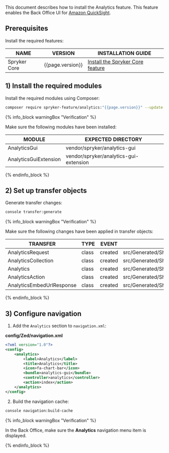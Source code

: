 This document describes how to install the Analytics feature. This feature enables the Back Office UI for [Amazon QuickSight](/docs/pbc/all/business-intelligence/latest/amazon-quicksight-third-party-integration/amazon-quicksight.html).

## Prerequisites

Install the required features:

| NAME         | VERSION          | INSTALLATION GUIDE                                                                                                                                          |
|--------------|------------------|-------------------------------------------------------------------------------------------------------------------------------------------------------------|
| Spryker Core | {{page.version}} | [Install the Spryker Core feature](/docs/pbc/all/miscellaneous/latest/install-and-upgrade/install-features/install-the-spryker-core-feature.html) |

## 1) Install the required modules

Install the required modules using Composer:

```bash
composer require spryker-feature/analytics:"{{page.version}}" --update-with-dependencies
```

{% info_block warningBox "Verification" %}

Make sure the following modules have been installed:

| MODULE                | EXPECTED DIRECTORY                     |
|-----------------------|----------------------------------------|
| AnalyticsGui          | vendor/spryker/analytics-gui           |
| AnalyticsGuiExtension | vendor/spryker/analytics-gui-extension |

{% endinfo_block %}

## 2) Set up transfer objects

Generate transfer changes:

```bash
console transfer:generate
```

{% info_block warningBox "Verification" %}

Make sure the following changes have been applied in transfer objects:

| TRANSFER                  | TYPE  | EVENT   | PATH                                                            |
|---------------------------|-------|---------|-----------------------------------------------------------------|
| AnalyticsRequest          | class | created | src/Generated/Shared/Transfer/AnalyticsRequestTransfer          |
| AnalyticsCollection       | class | created | src/Generated/Shared/Transfer/AnalyticsCollectionTransfer       |
| Analytics                 | class | created | src/Generated/Shared/Transfer/AnalyticsTransfer                 |
| AnalyticsAction           | class | created | src/Generated/Shared/Transfer/AnalyticsActionTransfer           |
| AnalyticsEmbedUrlResponse | class | created | src/Generated/Shared/Transfer/AnalyticsEmbedUrlResponseTransfer |

{% endinfo_block %}

## 3) Configure navigation

1. Add the `Analytics` section to `navigation.xml`:

**config/Zed/navigation.xml**

```xml
<?xml version="1.0"?>
<config>
    <analytics>
        <label>Analytics</label>
        <title>Analytics</title>
        <icon>fa-chart-bar</icon>
        <bundle>analytics-gui</bundle>
        <controller>analytics</controller>
        <action>index</action>
    </analytics>
</config>
```

2. Build the navigation cache:

```bash
console navigation:build-cache
```

{% info_block warningBox "Verification" %}

In the Back Office, make sure the **Analytics** navigation menu item is displayed.

{% endinfo_block %}
